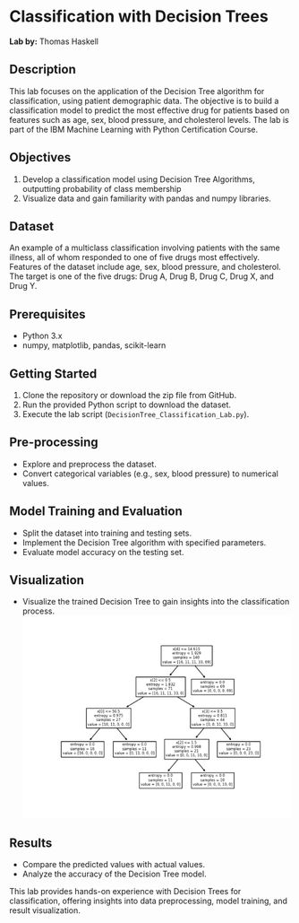 # Classification with Decision Trees

**Lab by:** Thomas Haskell

## Description

This lab focuses on the application of the Decision Tree algorithm for classification, using patient demographic data. The objective is to build a classification model to predict the most effective drug for patients based on features such as age, sex, blood pressure, and cholesterol levels. The lab is part of the IBM Machine Learning with Python Certification Course.

## Objectives

1. Develop a classification model using Decision Tree Algorithms, outputting probability of class membership
2. Visualize data and gain familiarity with pandas and numpy libraries.

## Dataset

An example of a multiclass classification involving patients with the same illness, all of whom responded to one of five drugs most effectively. Features of the dataset include age, sex, blood pressure, and cholesterol. The target is one of the five drugs: Drug A, Drug B, Drug C, Drug X, and Drug Y.

## Prerequisites

- Python 3.x
- numpy, matplotlib, pandas, scikit-learn

## Getting Started

1. Clone the repository or download the zip file from GitHub.
2. Run the provided Python script to download the dataset.
3. Execute the lab script (`DecisionTree_Classification_Lab.py`).

## Pre-processing

- Explore and preprocess the dataset.
- Convert categorical variables (e.g., sex, blood pressure) to numerical values.

## Model Training and Evaluation

- Split the dataset into training and testing sets.
- Implement the Decision Tree algorithm with specified parameters.
- Evaluate model accuracy on the testing set.

## Visualization

- Visualize the trained Decision Tree to gain insights into the classification process.
![image](https://github.com/t-haskell/Decision-Trees_IBM.ML/blob/master/DecisionTree.png?raw=true)

## Results

- Compare the predicted values with actual values.
- Analyze the accuracy of the Decision Tree model.

This lab provides hands-on experience with Decision Trees for classification, offering insights into data preprocessing, model training, and result visualization.
